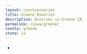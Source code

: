 ```yaml
---
layout: countywineries
title: Greene Wineries
description: Wineries in Greene IA
permalink: /iowa/greene/
county: greene
state: ia
---
```

-
